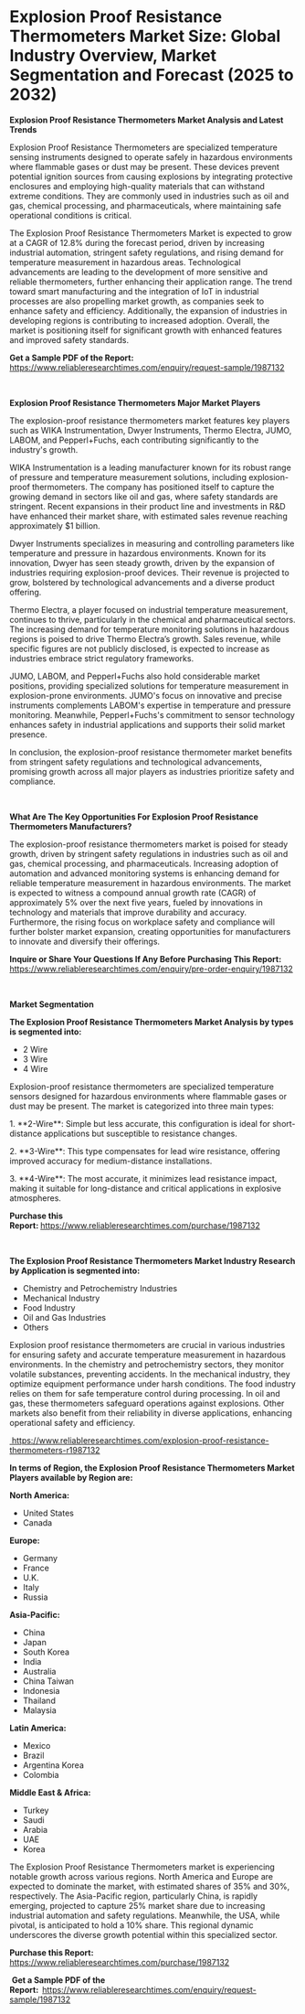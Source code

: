 <p><h1>Explosion Proof Resistance Thermometers Market Size: Global Industry Overview, Market Segmentation and Forecast (2025 to 2032)</h1></p><p><strong>Explosion Proof Resistance Thermometers Market Analysis and Latest Trends</strong></p>
<p><p>Explosion Proof Resistance Thermometers are specialized temperature sensing instruments designed to operate safely in hazardous environments where flammable gases or dust may be present. These devices prevent potential ignition sources from causing explosions by integrating protective enclosures and employing high-quality materials that can withstand extreme conditions. They are commonly used in industries such as oil and gas, chemical processing, and pharmaceuticals, where maintaining safe operational conditions is critical.</p><p>The Explosion Proof Resistance Thermometers Market is expected to grow at a CAGR of 12.8% during the forecast period, driven by increasing industrial automation, stringent safety regulations, and rising demand for temperature measurement in hazardous areas. Technological advancements are leading to the development of more sensitive and reliable thermometers, further enhancing their application range. The trend toward smart manufacturing and the integration of IoT in industrial processes are also propelling market growth, as companies seek to enhance safety and efficiency. Additionally, the expansion of industries in developing regions is contributing to increased adoption. Overall, the market is positioning itself for significant growth with enhanced features and improved safety standards.</p></p>
<p><strong>Get a Sample PDF of the Report:&nbsp;</strong> <a href="https://www.reliableresearchtimes.com/enquiry/request-sample/1987132?utm_campaign=2269&utm_medium=2&utm_source=Github&utm_content=ia&utm_term=12042025&utm_id=explosion-proof-resistance-thermometers">https://www.reliableresearchtimes.com/enquiry/request-sample/1987132</a></p>
<p>&nbsp;</p>
<p><strong>Explosion Proof Resistance Thermometers Major Market Players</strong></p>
<p><p>The explosion-proof resistance thermometers market features key players such as WIKA Instrumentation, Dwyer Instruments, Thermo Electra, JUMO, LABOM, and Pepperl+Fuchs, each contributing significantly to the industry's growth.</p><p>WIKA Instrumentation is a leading manufacturer known for its robust range of pressure and temperature measurement solutions, including explosion-proof thermometers. The company has positioned itself to capture the growing demand in sectors like oil and gas, where safety standards are stringent. Recent expansions in their product line and investments in R&D have enhanced their market share, with estimated sales revenue reaching approximately $1 billion.</p><p>Dwyer Instruments specializes in measuring and controlling parameters like temperature and pressure in hazardous environments. Known for its innovation, Dwyer has seen steady growth, driven by the expansion of industries requiring explosion-proof devices. Their revenue is projected to grow, bolstered by technological advancements and a diverse product offering.</p><p>Thermo Electra, a player focused on industrial temperature measurement, continues to thrive, particularly in the chemical and pharmaceutical sectors. The increasing demand for temperature monitoring solutions in hazardous regions is poised to drive Thermo Electra’s growth. Sales revenue, while specific figures are not publicly disclosed, is expected to increase as industries embrace strict regulatory frameworks.</p><p>JUMO, LABOM, and Pepperl+Fuchs also hold considerable market positions, providing specialized solutions for temperature measurement in explosion-prone environments. JUMO's focus on innovative and precise instruments complements LABOM's expertise in temperature and pressure monitoring. Meanwhile, Pepperl+Fuchs's commitment to sensor technology enhances safety in industrial applications and supports their solid market presence.</p><p>In conclusion, the explosion-proof resistance thermometer market benefits from stringent safety regulations and technological advancements, promising growth across all major players as industries prioritize safety and compliance.</p></p>
<p>&nbsp;</p>
<p><strong>What Are The Key Opportunities For Explosion Proof Resistance Thermometers Manufacturers?</strong></p>
<p><p>The explosion-proof resistance thermometers market is poised for steady growth, driven by stringent safety regulations in industries such as oil and gas, chemical processing, and pharmaceuticals. Increasing adoption of automation and advanced monitoring systems is enhancing demand for reliable temperature measurement in hazardous environments. The market is expected to witness a compound annual growth rate (CAGR) of approximately 5% over the next five years, fueled by innovations in technology and materials that improve durability and accuracy. Furthermore, the rising focus on workplace safety and compliance will further bolster market expansion, creating opportunities for manufacturers to innovate and diversify their offerings.</p></p>
<p><strong>Inquire or Share Your Questions If Any Before Purchasing This Report:</strong> <a href="https://www.reliableresearchtimes.com/enquiry/pre-order-enquiry/1987132?utm_campaign=2269&utm_medium=2&utm_source=Github&utm_content=ia&utm_term=12042025&utm_id=explosion-proof-resistance-thermometers">https://www.reliableresearchtimes.com/enquiry/pre-order-enquiry/1987132</a></p>
<p>&nbsp;</p>
<p><strong>Market Segmentation</strong></p>
<p><strong>The Explosion Proof Resistance Thermometers Market Analysis by types is segmented into:</strong></p>
<p><ul><li>2 Wire</li><li>3 Wire</li><li>4 Wire</li></ul></p>
<p><p>Explosion-proof resistance thermometers are specialized temperature sensors designed for hazardous environments where flammable gases or dust may be present. The market is categorized into three main types: </p><p>1. **2-Wire**: Simple but less accurate, this configuration is ideal for short-distance applications but susceptible to resistance changes.</p><p>  </p><p>2. **3-Wire**: This type compensates for lead wire resistance, offering improved accuracy for medium-distance installations.</p><p>3. **4-Wire**: The most accurate, it minimizes lead resistance impact, making it suitable for long-distance and critical applications in explosive atmospheres.</p></p>
<p><strong>Purchase this Report:&nbsp;</strong><a href="https://www.reliableresearchtimes.com/purchase/1987132?utm_campaign=2269&utm_medium=2&utm_source=Github&utm_content=ia&utm_term=12042025&utm_id=explosion-proof-resistance-thermometers">https://www.reliableresearchtimes.com/purchase/1987132</a></p>
<p>&nbsp;</p>
<p><strong>The Explosion Proof Resistance Thermometers Market Industry Research by Application is segmented into:</strong></p>
<p><ul><li>Chemistry and Petrochemistry Industries</li><li>Mechanical Industry</li><li>Food Industry</li><li>Oil and Gas Industries</li><li>Others</li></ul></p>
<p><p>Explosion proof resistance thermometers are crucial in various industries for ensuring safety and accurate temperature measurement in hazardous environments. In the chemistry and petrochemistry sectors, they monitor volatile substances, preventing accidents. In the mechanical industry, they optimize equipment performance under harsh conditions. The food industry relies on them for safe temperature control during processing. In oil and gas, these thermometers safeguard operations against explosions. Other markets also benefit from their reliability in diverse applications, enhancing operational safety and efficiency.</p></p>
<p><a href="https://www.reliableresearchtimes.com/explosion-proof-resistance-thermometers-r1987132?utm_campaign=2269&utm_medium=2&utm_source=Github&utm_content=ia&utm_term=12042025&utm_id=explosion-proof-resistance-thermometers">&nbsp;https://www.reliableresearchtimes.com/explosion-proof-resistance-thermometers-r1987132</a></p>
<p><strong>In terms of Region, the Explosion Proof Resistance Thermometers Market Players available by Region are:</strong></p>
<p>
    <p> <strong> North America: </strong>
        <ul>
            <li>United States</li>
            <li>Canada</li>
        </ul>
        </p> 
    <p> <strong> Europe: </strong>
        <ul>
            <li>Germany</li>
            <li>France</li>
            <li>U.K.</li>
            <li>Italy</li>
            <li>Russia</li>
        </ul>
        </p> 
    <p> <strong> Asia-Pacific: </strong>
        <ul>
            <li>China</li>
            <li>Japan</li>
            <li>South Korea</li>
            <li>India</li>
            <li>Australia</li>
            <li>China Taiwan</li>
            <li>Indonesia</li>
            <li>Thailand</li>
            <li>Malaysia</li>
        </ul>
        </p> 
    <p> <strong> Latin America: </strong>
        <ul>
            <li>Mexico</li>
            <li>Brazil</li>
            <li>Argentina Korea</li>
            <li>Colombia</li>
        </ul>
        </p> 
    <p> <strong> Middle East & Africa: </strong>
        <ul>
            <li>Turkey</li>
            <li>Saudi</li>
            <li>Arabia</li>
            <li>UAE</li>
            <li>Korea</li>
        </ul>
    </p>
    </p>
<p><p>The Explosion Proof Resistance Thermometers market is experiencing notable growth across various regions. North America and Europe are expected to dominate the market, with estimated shares of 35% and 30%, respectively. The Asia-Pacific region, particularly China, is rapidly emerging, projected to capture 25% market share due to increasing industrial automation and safety regulations. Meanwhile, the USA, while pivotal, is anticipated to hold a 10% share. This regional dynamic underscores the diverse growth potential within this specialized sector.</p></p>
<p><strong>Purchase this Report: </strong><a href="https://www.reliableresearchtimes.com/purchase/1987132?utm_campaign=2269&utm_medium=2&utm_source=Github&utm_content=ia&utm_term=12042025&utm_id=explosion-proof-resistance-thermometers">https://www.reliableresearchtimes.com/purchase/1987132</a></p>
<p>&nbsp;<strong>Get a Sample PDF of the Report:&nbsp;&nbsp;</strong><a href="https://www.reliableresearchtimes.com/enquiry/request-sample/1987132?utm_campaign=2269&utm_medium=2&utm_source=Github&utm_content=ia&utm_term=12042025&utm_id=explosion-proof-resistance-thermometers">https://www.reliableresearchtimes.com/enquiry/request-sample/1987132</a></p>
<p><strong></strong></p>
<p><p></p><p></p><p></p></p>